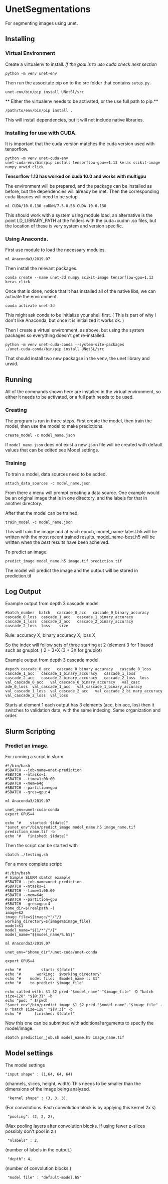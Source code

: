 # UnetSegmentations

For segmenting images using unet.

## Installing

### Virtual Environment

Create a virtualenv to install. *If the goal is to use cuda check next section*
    
    python -m venv unet-env

Then run the associtate pip on to the src folder that contains `setup.py`.

    unet-env/bin/pip install UNetSl/src

** Either the virtualenv needs to be activated, or the use full
path to pip.**

    /path/to/env/bin/pip install .
    
This will install dependencies, but it will not include native libraries.

### Installing for use with CUDA.

It is important that the cuda version matches the cuda version used with
tensorflow. 

    python -m venv unet-cuda-env
    unet-cuda-env/bin/pip install tensorflow-gpu==1.13 keras scikit-image numpy urwid click
    
**Tensorflow 1.13 has worked on cuda 10.0 and works with multigpu**

The environment will be prepared, and the package can be installed as before,
but the dependencies will already be met. Then the corresponding cuda libraries
will need to be setup. 

    ml CUDA/10.0.130 cuDNN/7.5.0.56-CUDA-10.0.130

This should work with a system using module load, an alternative is the 
point LD_LIBRARY_PATH at the folders with the cuda+cudnn .so files, but the 
location of these is very system and version specific.

### Using Anaconda.

First use module to load the necessary modules.

    ml Anaconda3/2019.07

Then install the relevant packages.

    conda create --name unet-3d numpy scikit-image tensorflow-gpu=1.13 keras click    

Once that is done, notice that it has installed all of the native libs, we can
activate the environment.

    conda activate unet-3d

This might ask conda to be initialize your shell first. 
( This is part of why I don't like Anaconda, but once it is 
initialized it works ok. )

Then I create a virtual environment, as above, but using the system packages so
everything doesn't get re-installed.

    python -m venv unet-cuda-conda --system-site-packages
    ./unet-cuda-conda/bin/pip install UNetSL/src
    
That should install two new packagse in the venv, the unet library and urwid.

## Running

All of the commands shown here are installed in the virtual environment, so
either it needs to be activated, or a full path needs to be used.

### Creating

The program is run in three steps. First create the model, then train the model,
then use the model to make predictions.

    create_model -c model_name.json

If `model_name.json` does not exist a new .json file will be created with default
values that can be edited see Model settings.

### Training

To train a model, data sources need to be added. 

    attach_data_sources -c model_name.json
    
From there a menu will prompt creating a data source. One example would be an original
image that is in one directory, and the labels for that in another directory.

After that the model can be trained.

    train_model -c model_name.json

This will train the image and at each epoch, model_name-latest.h5 will be written
with the most recent trained results. model_name-best.h5 will be written when
the *best* results have been acheived. 


To predict an image: 

    predict_image model_name.h5 image.tif prediction.tif
    
The model will predict the image and the output will be stored in prediction.tif

## Log Output
Example output from depth 3 cascade model.

`#batch_number	batch	cascade_0_acc	cascade_0_binary_accuracy	cascade_0_loss	cascade_1_acc	cascade_1_binary_accuracy	cascade_1_loss	cascade_2_acc	cascade_2_binary_accuracy	cascade_2_loss	loss	size`

Rule: accuracy X, binary accuracy X, loss X

So the index will follow sets of three starting at 2 (element 3 for 1 based 
such as gnuplot. ) 2 + 3*X (3 + 3X for gnuplot)

Example output from depth 3 cascade model.

`#epoch	cascade_0_acc	cascade_0_binary_accuracy	cascade_0_loss	cascade_1_acc	cascade_1_binary_accuracy	cascade_1_loss	
cascade_2_acc	cascade_2_binary_accuracy	cascade_2_loss	loss	val_cascade_0_acc	val_cascade_0_binary_accuracy	val_casc
ade_0_loss	val_cascade_1_acc	val_cascade_1_binary_accuracy	val_cascade_1_loss	val_cascade_2_acc	val_cascade_2_bi
nary_accuracy	val_cascade_2_loss	val_loss`

Starts at element 1 each output has 3 elements (acc, bin acc, los) then it switches
to validation data, with the same indexing. Same organization and order.

## Slurm Scripting

### Predict an image.
For running a script in slurm.

    #!/bin/bash
    #SBATCH --job-name=unet-prediction
    #SBATCH --ntasks=1
    #SBATCH --time=1:00:00
    #SBATCH --mem=64g
    #SBATCH --partition=gpu
    #SBATCH --gres=gpu:4
    
    ml Anaconda3/2019.07
    
    unet_env=unet-cuda-conda
    export GPUS=4
    
    echo "#    started: $(date)"
    "$unet_env"/bin/predict_image model_name.h5 image_name.tif prediction_name.tif -b
    echo "#   finished: $(date)"

Then the script can be started with

    sbatch ./testing.sh

For a more complete script:

    #!/bin/bash
    # Simple SLURM sbatch example
    #SBATCH --job-name=unet-prediction
    #SBATCH --ntasks=1
    #SBATCH --time=1:00:00
    #SBATCH --mem=64g
    #SBATCH --partition=gpu
    #SBATCH --gres=gpu:4
    home_dir=$(realpath ~)
    image=$2
    image_file=${image/*"/"/}
    working_directory=${image%$image_file}
    model=$1
    model_name="${1/*"/"/}"
    model_name="${model_name/%.h5}"
    
    ml Anaconda3/2019.07
    
    unet_env="$home_dir"/unet-cuda/unet-conda
    
    export GPUS=4
    
    echo "#         start: $(date)"
    echo "#       working:  $working_directory"
    echo "#    model file:  $model_name :: $1"
    echo "#    to predict: $image_file"
    
    echo called with: $1 $2 pred-"$model_name"-"$image_file" -D "batch size=128" "${@:3}" -b
    echo "pwd: " $(pwd)
    "$unet_env"/bin/predict_image $1 $2 pred-"$model_name"-"$image_file" -D "batch size=128" "${@:3}" -b
    echo "#      finished: $(date)"

Now this one can be submitted with additional arguments to specify the model/image.

    sbatch prediction_job.sh model_name.h5 image_name.tif


    
## Model settings

The model settings 

    "input shape" : (1,64, 64, 64)
 
(channels, slices, height, width) This needs to be smaller than the dimensions of the image being analyzed.
 
     "kernel shape" : (3, 3, 3),

(For convolutions. Each convolution block is by applying this kernel 2x s)
     
     "pooling": (2, 2, 2),
            
(Max pooling layers after convolution blocks. If using fewer z-slices possibly don't pool in z.)
            
     "nlabels" : 2,
    
(number of labels in the output.)

     "depth": 4,

(number of convolution blocks.)

     "model file" : "default-model.h5" 
